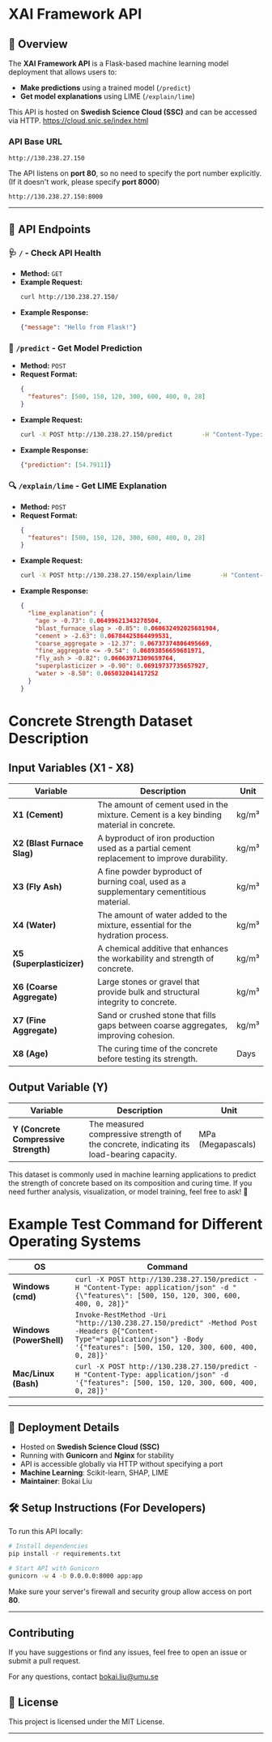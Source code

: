 # XAI Framework API

## 📖 Overview

The **XAI Framework API** is a Flask-based machine learning model deployment that allows users to:

- **Make predictions** using a trained model (`/predict`)
- **Get model explanations** using LIME (`/explain/lime`)

This API is hosted on **Swedish Science Cloud (SSC)** and can be accessed via HTTP.
https://cloud.snic.se/index.html

### API Base URL
```
http://130.238.27.150
```
The API listens on **port 80**, so no need to specify the port number explicitly.
(If it doesn't work, please specify **port 8000**)
```
http://130.238.27.150:8000
```

---

## 🔧 API Endpoints

### 🩺 `/` - Check API Health
- **Method:** `GET`
- **Example Request:**
  ```bash
  curl http://130.238.27.150/
  ```
- **Example Response:**
  ```json
  {"message": "Hello from Flask!"}
  ```

### 🔮 `/predict` - Get Model Prediction
- **Method:** `POST`
- **Request Format:**
  ```json
  {
    "features": [500, 150, 120, 300, 600, 400, 0, 28]
  }
  ```
- **Example Request:**
  ```bash
  curl -X POST http://130.238.27.150/predict        -H "Content-Type: application/json"        -d '{"features": [500, 150, 120, 300, 600, 400, 0, 28]}'
  ```
- **Example Response:**
  ```json
  {"prediction": [54.7911]}
  ```

### 🔍 `/explain/lime` - Get LIME Explanation
- **Method:** `POST`
- **Request Format:**
  ```json
  {
    "features": [500, 150, 120, 300, 600, 400, 0, 28]
  }
  ```
- **Example Request:**
  ```bash
  curl -X POST http://130.238.27.150/explain/lime        -H "Content-Type: application/json"        -d '{"features": [500, 150, 120, 300, 600, 400, 0, 28]}'
  ```
- **Example Response:**
  ```json
  {
    "lime_explanation": {
      "age > -0.73": 0.06499621343278504,
      "blast_furnace_slag > -0.85": 0.060632492025681904,
      "cement > -2.63": 0.06784425864499531,
      "coarse_aggregate > -12.37": 0.06737374806495669,
      "fine_aggregate <= -9.54": 0.06893856659681971,
      "fly_ash > -0.82": 0.06063971309659764,
      "superplasticizer > -0.90": 0.06919737735657927,
      "water > -8.50": 0.065032041417252
    }
  }
  ```

# **Concrete Strength Dataset Description**

## **Input Variables (X1 - X8)**

| **Variable** | **Description** | **Unit** |
|-------------|---------------|----------|
| **X1 (Cement)** | The amount of cement used in the mixture. Cement is a key binding material in concrete. | kg/m³ |
| **X2 (Blast Furnace Slag)** | A byproduct of iron production used as a partial cement replacement to improve durability. | kg/m³ |
| **X3 (Fly Ash)** | A fine powder byproduct of burning coal, used as a supplementary cementitious material. | kg/m³ |
| **X4 (Water)** | The amount of water added to the mixture, essential for the hydration process. | kg/m³ |
| **X5 (Superplasticizer)** | A chemical additive that enhances the workability and strength of concrete. | kg/m³ |
| **X6 (Coarse Aggregate)** | Large stones or gravel that provide bulk and structural integrity to concrete. | kg/m³ |
| **X7 (Fine Aggregate)** | Sand or crushed stone that fills gaps between coarse aggregates, improving cohesion. | kg/m³ |
| **X8 (Age)** | The curing time of the concrete before testing its strength. | Days |

## **Output Variable (Y)**

| **Variable** | **Description** | **Unit** |
|-------------|---------------|----------|
| **Y (Concrete Compressive Strength)** | The measured compressive strength of the concrete, indicating its load-bearing capacity. | MPa (Megapascals) |

This dataset is commonly used in machine learning applications to predict the strength of concrete based on its composition and curing time. If you need further analysis, visualization, or model training, feel free to ask! 🚀

# **Example Test Command for Different Operating Systems**

| OS                     | Command |
|------------------------|---------|
| **Windows (cmd)** | `curl -X POST http://130.238.27.150/predict -H "Content-Type: application/json" -d "{\"features\": [500, 150, 120, 300, 600, 400, 0, 28]}"` |
| **Windows (PowerShell)** | `Invoke-RestMethod -Uri "http://130.238.27.150/predict" -Method Post -Headers @{"Content-Type"="application/json"} -Body '{"features": [500, 150, 120, 300, 600, 400, 0, 28]}'` |
| **Mac/Linux (Bash)** | `curl -X POST http://130.238.27.150/predict -H "Content-Type: application/json" -d '{"features": [500, 150, 120, 300, 600, 400, 0, 28]}'` |





---

## 🚀 Deployment Details

- Hosted on **Swedish Science Cloud (SSC)**
- Running with **Gunicorn** and **Nginx** for stability
- API is accessible globally via HTTP without specifying a port
- **Machine Learning**: Scikit-learn, SHAP, LIME
- **Maintainer**: Bokai Liu

## 🛠 Setup Instructions (For Developers)

To run this API locally:

```bash
# Install dependencies
pip install -r requirements.txt

# Start API with Gunicorn
gunicorn -w 4 -b 0.0.0.0:8000 app:app
```

Make sure your server's firewall and security group allow access on port **80**.

---

## Contributing
If you have suggestions or find any issues, feel free to open an issue or submit a pull request.

For any questions, contact bokai.liu@umu.se




## 📝 License

This project is licensed under the MIT License.

---
